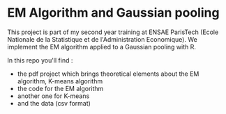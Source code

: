 # EM Algorithm and Gaussian pooling

This project is part of my second year training at ENSAE ParisTech (Ecole Nationale de la Statistique et de l'Administration Economique). We implement the EM algorithm applied to a Gaussian pooling with R.

In this repo you'll find : 

* the pdf project which brings theoretical elements about the EM algorithm, K-means algorithm
* the code for the EM algorithm
* another one for K-means
* and the data (csv format)
